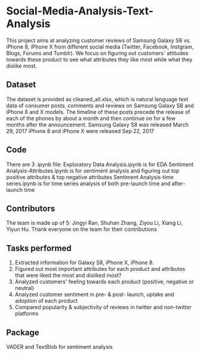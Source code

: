 # Social-Media-Analysis-Text-Analysis
This project aims at analyzing customer reviews of Samsung Galaxy S8 vs. iPhone 8, iPhone X from different social media (Twitter, Facebook, Instgram, Blogs, Forums and Tumblr). We focus on figuring out customers' attitudes towards these product to see what attributes they like most while what they dislike most. 

## Dataset
The dataset is provided as cleaned_all.xlsx, which is natural language text data of consumer posts, comments and reviews on Samsung Galaxy S8 and iPhone 8 and X models. The timeline of these posts precede the release of each of the phones by about a month and then continue on for a few months after the announcement. 
 Samsung Galaxy S8 was released March 29, 2017 
iPhone 8 and iPhone X were released Sep 22, 2017 

## Code
There are 3 .ipynb file:
Exploratory Data Analysis.ipynb is for EDA
Sentiment Analysis-Attributes.ipynb is for sentiment analysis and figuring out top positive attributes & top negative attributes
Sentiment Analysis-time series.ipynb is for time series analysis of both pre-launch time and after-launch time

## Contributors
The team is made up of 5: Jingyi Ran, Shuhan Zhang, Ziyou Li, Xiang Li, Yiyun Hu. Thank everyone on the team for their contributions

## Tasks performed
1. Extracted information for Galaxy S8, iPhone X, iPhone 8.  
2. Figured out most important attributes for each product and attributes that were liked the most and disliked most? 
3. Analyzed customers' feeling towards each product (positive, negative or neutral)
4. Analyzed customer sentiment in pre- & post- launch, uptake and adoption of each product
5. Compared popularity & subjectivity of reviews in twitter and non-twitter platforms

## Package
VADER and TextBlob for sentiment analysis

  


